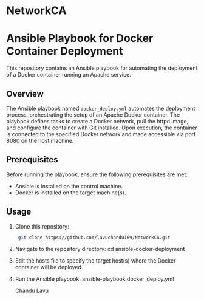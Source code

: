 # NetworkCA

# Ansible Playbook for Docker Container Deployment

This repository contains an Ansible playbook for automating the deployment of a Docker container running an Apache service.

## Overview

The Ansible playbook named `docker_deploy.yml` automates the deployment process, orchestrating the setup of an Apache Docker container. The playbook defines tasks to create a Docker network, pull the httpd image, and configure the container with Git installed. Upon execution, the container is connected to the specified Docker network and made accessible via port 8080 on the host machine.

## Prerequisites

Before running the playbook, ensure the following prerequisites are met:
- Ansible is installed on the control machine.
- Docker is installed on the target machine(s).

## Usage

1. Clone this repository:
   ```bash
    git clone https://github.com/lavuchandu169/NetworkCA.git
2. Navigate to the repository directory:
   cd ansible-docker-deployment
3. Edit the hosts file to specify the target host(s) where the Docker container will be deployed.
4. Run the Ansible playbook:
     ansible-playbook docker_deploy.yml


   Chandu Lavu


